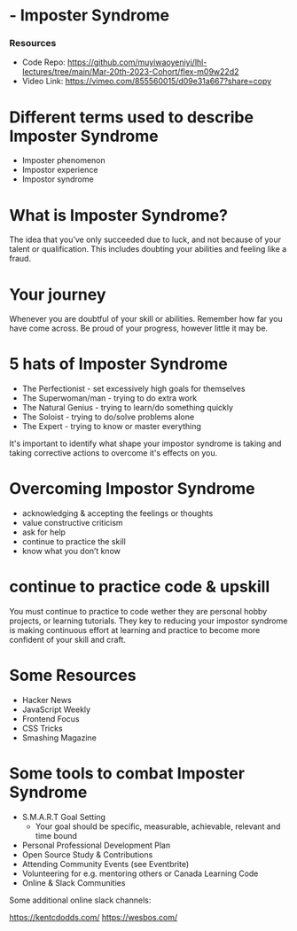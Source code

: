 #  - Imposter Syndrome

### Resources

 - Code Repo: https://github.com/muyiwaoyeniyi/lhl-lectures/tree/main/Mar-20th-2023-Cohort/flex-m09w22d2
 - Video Link: https://vimeo.com/855560015/d09e31a667?share=copy

# Different terms used to describe Imposter Syndrome

* Imposter phenomenon
* Impostor experience
* Impostor syndrome


# What is Imposter Syndrome?

The idea that you’ve only succeeded due to luck, and not because of your talent or qualification.
This includes doubting your abilities and feeling like a fraud.

# Your journey

Whenever you are doubtful of your skill or abilities. Remember how far you have come across. Be proud of your progress, however little it may be.

# 5 hats of Imposter Syndrome

* The Perfectionist - set excessively high goals for themselves
* The Superwoman/man - trying to do extra work
* The Natural Genius - trying to learn/do something quickly
* The Soloist - trying to do/solve problems alone
* The Expert -  trying to know or master everything

It's important to identify what shape your impostor syndrome is taking
and taking corrective actions to overcome it's effects on you.

# Overcoming Impostor Syndrome

* acknowledging & accepting the feelings or thoughts
* value constructive criticism
* ask for help
* continue to practice the skill
* know what you don’t know


# continue to practice code & upskill

You must continue to practice to code wether they are personal hobby projects,
or learning tutorials. They key to reducing your impostor syndrome is making continuous effort
at learning and practice to become more confident of your skill and craft.

# Some Resources

* Hacker News
* JavaScript Weekly
* Frontend Focus
* CSS Tricks
* Smashing Magazine


# Some tools to combat Imposter Syndrome


* S.M.A.R.T Goal Setting
    - Your goal should be specific, measurable, achievable, relevant and time bound
* Personal Professional Development Plan
* Open Source Study & Contributions
* Attending Community Events (see Eventbrite)
* Volunteering for e.g. mentoring others or Canada Learning Code
* Online & Slack Communities


Some additional online slack channels:

https://kentcdodds.com/
https://wesbos.com/
